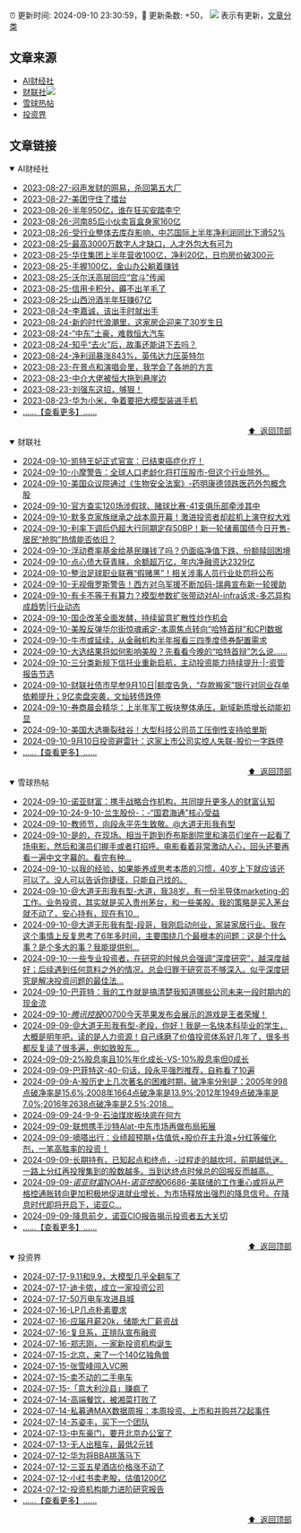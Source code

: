 ##

:alarm_clock: 更新时间: 2024-09-10 23:30:59，:rocket: 更新条数: +50， ![](/assets/dot.png) 表示有更新，[文章分类](/TAGS.md)

## 文章来源

- [AI财经社](#ai财经社)  
- [财联社](#财联社)![](/assets/dot.png)   
- [雪球热帖](#雪球热帖)  
- [投资界](#投资界)  

## 文章链接

<details open>
<summary id="ai财经社">
 AI财经社
</summary>


- [2023-08-27-闷声发财的网易，杀回第五大厂](https://www.aicaijing.com.cn/article/18610)  
- [2023-08-27-美团守住了擂台](https://www.aicaijing.com.cn/article/18611)  
- [2023-08-26-半年950亿，谁在狂买安踏李宁](https://www.aicaijing.com.cn/article/18607)  
- [2023-08-26-河南85后小伙卖盲盒身家160亿](https://www.aicaijing.com.cn/article/18608)  
- [2023-08-26-受行业整体去库存影响，中芯国际上半年净利润同比下滑52%](https://www.aicaijing.com.cn/article/18609)  
- [2023-08-25-最高3000万数字人才缺口，人才外包大有可为](https://www.aicaijing.com.cn/article/18601)  
- [2023-08-25-华住集团上半年营收100亿，净利20亿，日均房价破300元](https://www.aicaijing.com.cn/article/18602)  
- [2023-08-25-手握100亿，金山办公躺着赚钱](https://www.aicaijing.com.cn/article/18603)  
- [2023-08-25-沃尔沃高层回应“宫斗”传闻](https://www.aicaijing.com.cn/article/18604)  
- [2023-08-25-信用卡积分，薅不出羊毛了](https://www.aicaijing.com.cn/article/18605)  
- [2023-08-25-山西汾酒半年狂赚67亿](https://www.aicaijing.com.cn/article/18606)  
- [2023-08-24-李嘉诚，该出手时就出手](https://www.aicaijing.com.cn/article/18596)  
- [2023-08-24-新的时代浪潮里，这家房企迎来了30岁生日](https://www.aicaijing.com.cn/article/18597)  
- [2023-08-24-“中东”土豪，难救恒大汽车](https://www.aicaijing.com.cn/article/18598)  
- [2023-08-24-知乎“去火”后，故事还能讲下去吗？](https://www.aicaijing.com.cn/article/18599)  
- [2023-08-24-净利润暴涨843%，英伟达力压英特尔](https://www.aicaijing.com.cn/article/18600)  
- [2023-08-23-在景点和演唱会里，我学会了各地的方言](https://www.aicaijing.com.cn/article/18591)  
- [2023-08-23-中介大佬被恒大拖到悬崖边](https://www.aicaijing.com.cn/article/18592)  
- [2023-08-23-刘强东这招，够狠！](https://www.aicaijing.com.cn/article/18593)  
- [2023-08-23-华为小米，争着要把大模型装进手机](https://www.aicaijing.com.cn/article/18594)  
- [......【查看更多】......](/details/AI财经社.md)

<div align="right"><a href="#文章来源">⬆ &nbsp;返回顶部</a></div>
</details>

<details open>
<summary id="财联社">
 财联社
</summary>


- [2024-09-10-凯特王妃正式官宣：已结束癌症化疗！](https://www.cls.cn/detail/1794223)  
- [2024-09-10-小摩警告：全球人口老龄化将打压股市-但这个行业除外…](https://www.cls.cn/detail/1794149)  
- [2024-09-10-美国众议院通过《生物安全法案》-药明康德领跌医药外包概念股](https://www.cls.cn/detail/1794201)  
- [2024-09-10-官方查实120场涉假球、赌球比赛-41支俱乐部牵涉其中](https://www.cls.cn/detail/1794225)  
- [2024-09-10-默多克家族继承之战本周开幕！激进投资者却趁机上演夺权大戏](https://www.cls.cn/detail/1794162)  
- [2024-09-10-利率下调后仍超大行同期定存50BP！新一轮储蓄国债今日开售-居民“抢购”热情能否依旧？](https://www.cls.cn/detail/1794216)  
- [2024-09-10-浮动费率基金给基民赚钱了吗？仍面临净值下跌、份额赎回困境](https://www.cls.cn/detail/1794207)  
- [2024-09-10-点心债大获青睐，余额超万亿，年内净融资达2329亿](https://www.cls.cn/detail/1793494)  
- [2024-09-10-整治足球职业联赛“假赌黑”！相关涉事人员行业处罚将公布](https://www.cls.cn/detail/1794158)  
- [2024-09-10-无视俄罗斯警告！西方对乌军援不断加码-瑞典宣布新一轮援助](https://www.cls.cn/detail/1794125)  
- [2024-09-10-有卡不等于有算力？模型参数扩张带动对AI-infra诉求-多芯异构成趋势|行业动态](https://www.cls.cn/detail/1793929)  
- [2024-09-10-国企改革全面发酵，持续留意扩散性炒作机会](https://www.cls.cn/detail/1794066)  
- [2024-09-10-美股反弹华尔街惊魂甫定-本周焦点转向“哈特首辩”和CPI数据](https://www.cls.cn/detail/1794035)  
- [2024-09-10-牛市或延续，从金融机构半年报看三四季度债券配置需求](https://www.cls.cn/detail/1793997)  
- [2024-09-10-大选结果将如何影响美股？先看看今晚的“哈特首辩”怎么说……](https://www.cls.cn/detail/1793971)  
- [2024-09-10-三分类新规下信托业重新启航，主动投资能力持续提升-|-资管报告节选](https://www.cls.cn/detail/1793338)  
- [2024-09-10-财联社债市早参9月10日|额度告急，“存款搬家”银行对同业存单依赖提升；9亿卖盘突袭，文灿转债跌停](https://www.cls.cn/detail/1793988)  
- [2024-09-10-券商晨会精华：上半年军工板块整体承压，新域新质增长动能初显](https://www.cls.cn/detail/1793992)  
- [2024-09-10-美国大选撕裂硅谷！大型科技公司员工压倒性支持哈里斯](https://www.cls.cn/detail/1793970)  
- [2024-09-10-9月10日投资避雷针：这家上市公司实控人失联-股价一字跌停](https://www.cls.cn/detail/1793967)  
- [......【查看更多】......](/details/财联社.md)

<div align="right"><a href="#文章来源">⬆ &nbsp;返回顶部</a></div>
</details>

<details open>
<summary id="雪球热帖">
 雪球热帖
</summary>


- [2024-09-10-诺亚财富：携手战略合作机构，共同提升更多人的财富认知](https://xueqiu.com/8527379370/304162807)  
- [2024-09-10-24-9-10-兰生股份-：-“国君海通”核心受益](https://xueqiu.com/8772786299/304184718)  
- [2024-09-10-教师节，向段永平先生致敬。@大道无形我有型](https://xueqiu.com/1270425747/304102478)  
- [2024-09-10-是的，在现场。相当于跑到乔布斯剧院里和演员们坐在一起看了场电影，然后和演员们握手或者打招呼。电影看着非常激动人心，回头还要再看一遍中文字幕的。看完有种...](https://xueqiu.com/1247347556/304112358)  
- [2024-09-10-以我的经验，如果能养成思考本质的习惯，40岁上下就应该还可以了。没人可以告诉你捷径，只能自己找的。](https://xueqiu.com/1247347556/304106900)  
- [2024-09-10-@大道无形我有型-大道，我38岁，有一份半导体marketing-的工作。业务投资，其实就是买入贵州茅台，和一些美股。我的策略是买入茅台就不动了，安心持有，现在有10...](https://xueqiu.com/5591278169/304152837)  
- [2024-09-10-@大道无形我有型-段哥，我刚启动创业，家装家居行业。我在这个事情上反复思考了6年多时间，主要围绕几个最根本的问题：这是个什么事？是个多大的事？我能提供别...](https://xueqiu.com/6160070230/304112963)  
- [2024-09-10-一些专业投资者，在研究的时候总会强调“深度研究”，越深度越好；后续遇到任何意料之外的情况，总会归罪于研究员不够深入。似乎深度研究是解决投资问题的最佳法...](https://xueqiu.com/4373567778/304132691)  
- [2024-09-10-巴菲特：我的工作就是搞清楚我知道哪些公司未来一段时期内的现金流](https://xueqiu.com/8959246745/304167347)  
- [2024-09-10-$腾讯控股00700$今天苹果发布会展示的游戏是王者荣耀！](https://xueqiu.com/1247347556/304156737)  
- [2024-09-09-@大道无形我有型-老段，你好！我是一名快本科毕业的学生，大概是明年吧，读的是人力资源！自己琢磨了价值投资体系好几年了，很多书都反复读了很多遍，例如致股东...](https://xueqiu.com/9348729933/304090849)  
- [2024-09-09-2%股息率且10%年化成长-VS-10%股息率但0成长](https://xueqiu.com/2792218779/304081182)  
- [2024-09-09-巴菲特这-40-句话，段永平强烈推荐，自称看了10遍](https://xueqiu.com/4894511814/303993413)  
- [2024-09-09-A-股历史上几次著名的困难时期，破净率分别是：2005年998点破净率是15.6%;2008年1664点破净率是13.9%;2012年1949点破净率是7.0%;2016年2638点破净率是2.5%;2018...](https://xueqiu.com/5849638862/304066240)  
- [2024-09-09-24-9-9-石油煤炭板块底在何方](https://xueqiu.com/8772786299/304044514)  
- [2024-09-09-联想携手沙特Alat-中东市场再做布局拓展](https://xueqiu.com/6572050310/303981677)  
- [2024-09-09-嘀嗒出行：业绩超预期+估值低+股价在主升浪+分红等催化剂，一笔高胜率的投资！](https://xueqiu.com/7041780087/303992990)  
- [2024-09-09-长期持有，已知起点和终点，-过程走的越坎坷，前期越低迷。一路上分红再投搜集到的股数越多。当到达终点时候总的回报反而越高。](https://xueqiu.com/9887656769/304007767)  
- [2024-09-09-$诺亚财富NOAH$-$诺亚控股06686$-美联储的工作重心或将从严格控通胀转向更加积极地促进就业增长，为市场释放出强烈的降息信号。在降息时代即将开启下，诺亚C...](https://xueqiu.com/5061904629/304010095)  
- [2024-09-09-降息前夕，诺亚CIO报告揭示投资者五大关切](https://xueqiu.com/8820668775/304040026)  
- [......【查看更多】......](/details/雪球热帖.md)

<div align="right"><a href="#文章来源">⬆ &nbsp;返回顶部</a></div>
</details>

<details open>
<summary id="投资界">
 投资界
</summary>


- [2024-07-17-9.11和9.9，大模型几乎全翻车了](https://posts.careerengine.us/p/6697778c44726b29bffa3a09)  
- [2024-07-17-迪卡侬，成立一家投资公司](https://posts.careerengine.us/p/6697778c44726b29bffa3a01)  
- [2024-07-17-50万电车攻进县城](https://posts.careerengine.us/p/6697779c831e1d29eea44253)  
- [2024-07-16-LP几点朴素要求](https://posts.careerengine.us/p/669636a8720ed522248054dc)  
- [2024-07-16-应届月薪20k，储能大厂薪资战](https://posts.careerengine.us/p/669636a8720ed522248054d4)  
- [2024-07-16-复旦系，正排队宣布融资](https://posts.careerengine.us/p/66963699cb38e136a496986c)  
- [2024-07-16-郑志刚，一家新投资机构诞生](https://posts.careerengine.us/p/66963699cb38e136a4969874)  
- [2024-07-15-北京，来了一个140亿独角兽](https://posts.careerengine.us/p/6694db59a0c3ac562b61f9af)  
- [2024-07-15-张雪峰闯入VC圈](https://posts.careerengine.us/p/6694db59a0c3ac562b61f9b7)  
- [2024-07-15-卖不动的二手电车](https://posts.careerengine.us/p/6694db6836b2f1565d9b541a)  
- [2024-07-15-「意大利沙县」赚疯了](https://posts.careerengine.us/p/6694db6836b2f1565d9b5422)  
- [2024-07-14-高端餐饮，被湘菜打败了](https://posts.careerengine.us/p/6693862333c6e710d0bf9dc4)  
- [2024-07-14-私募通MAX数据周报：本周投资、上市和并购共72起事件](https://posts.careerengine.us/p/6693862333c6e710d0bf9dcc)  
- [2024-07-14-苏姿丰，买下一个团队](https://posts.careerengine.us/p/6693861481427510b2b9c123)  
- [2024-07-13-中东豪门，要开北京办公室了](https://posts.careerengine.us/p/66922794a876f80d113b51fe)  
- [2024-07-13-无人出租车，最低2元钱](https://posts.careerengine.us/p/669227b82202ae0dfac5d713)  
- [2024-07-12-华为将BBA挑落马下](https://posts.careerengine.us/p/6690a6c68082df14ead7eaac)  
- [2024-07-12-三亚五星酒店价格涨不动了](https://posts.careerengine.us/p/6690a6c68082df14ead7eaa4)  
- [2024-07-12-小红书卖老股，估值1200亿](https://posts.careerengine.us/p/6690a6b756b00014bcc00e8f)  
- [2024-07-12-投资机构能力进阶研究报告](https://posts.careerengine.us/p/6690a6b756b00014bcc00e87)  
- [......【查看更多】......](/details/投资界.md)

<div align="right"><a href="#文章来源">⬆ &nbsp;返回顶部</a></div>
</details>

